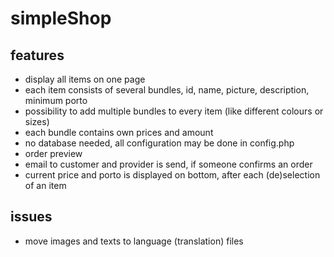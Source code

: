 # simpleShop

## features

- display all items on one page
- each item consists of several bundles, id, name, picture, description, minimum porto
- possibility to add multiple bundles to every item (like different colours or sizes)
- each bundle contains own prices and amount
- no database needed, all configuration may be done in config.php
- order preview
- email to customer and provider is send, if someone confirms an order
- current price and porto is displayed on bottom, after each (de)selection of an item

## issues

- move images and texts to language (translation) files